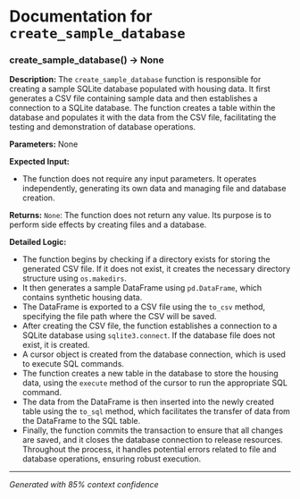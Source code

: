 # Documentation for `create_sample_database`

### create_sample_database() -> None

**Description:**
The `create_sample_database` function is responsible for creating a sample SQLite database populated with housing data. It first generates a CSV file containing sample data and then establishes a connection to a SQLite database. The function creates a table within the database and populates it with the data from the CSV file, facilitating the testing and demonstration of database operations.

**Parameters:**
None

**Expected Input:**
- The function does not require any input parameters. It operates independently, generating its own data and managing file and database creation.

**Returns:**
`None`: The function does not return any value. Its purpose is to perform side effects by creating files and a database.

**Detailed Logic:**
- The function begins by checking if a directory exists for storing the generated CSV file. If it does not exist, it creates the necessary directory structure using `os.makedirs`.
- It then generates a sample DataFrame using `pd.DataFrame`, which contains synthetic housing data.
- The DataFrame is exported to a CSV file using the `to_csv` method, specifying the file path where the CSV will be saved.
- After creating the CSV file, the function establishes a connection to a SQLite database using `sqlite3.connect`. If the database file does not exist, it is created.
- A cursor object is created from the database connection, which is used to execute SQL commands.
- The function creates a new table in the database to store the housing data, using the `execute` method of the cursor to run the appropriate SQL command.
- The data from the DataFrame is then inserted into the newly created table using the `to_sql` method, which facilitates the transfer of data from the DataFrame to the SQL table.
- Finally, the function commits the transaction to ensure that all changes are saved, and it closes the database connection to release resources. Throughout the process, it handles potential errors related to file and database operations, ensuring robust execution.

---
*Generated with 85% context confidence*
